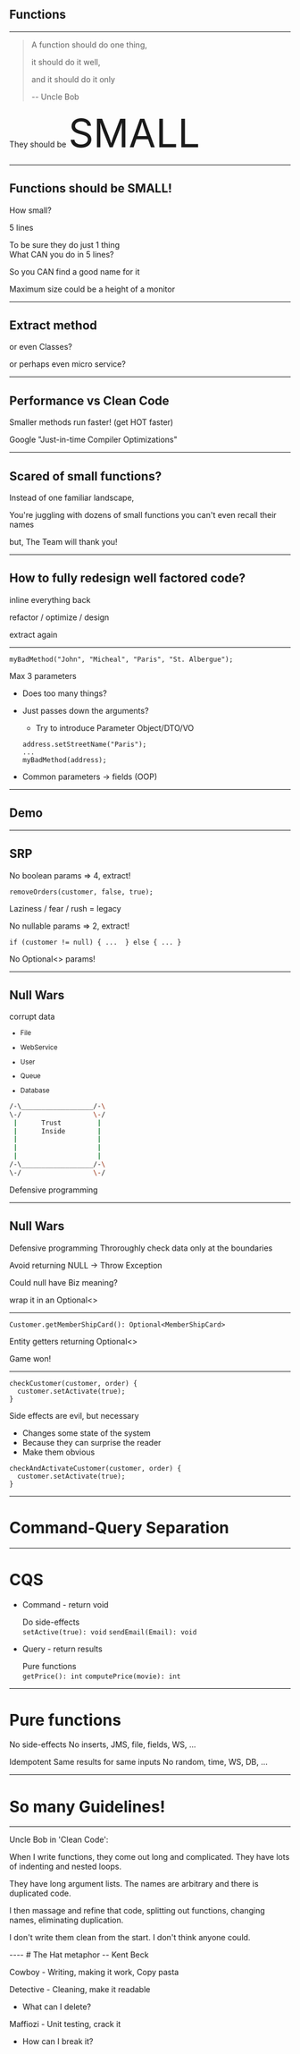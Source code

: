 ## Functions

----
> A function should do one thing,
>
> it should do it well,
>
> and it should do it only
> <div class="right">
> -- Uncle Bob
> </div>


<div class="left fragment">

They should be <span style="font-size: 5em">SMALL</span>
</div>

----
## Functions should be SMALL!

How small?

5 lines <!-- .element: class="fragment" -->


To be sure they do just 1 thing <!-- .element: class="fragment" -->  
What CAN you do in 5 lines?

So you CAN find a good name for it <!-- .element: class="fragment" -->

Maximum size could be a height of a monitor <!-- .element: class="fragment" -->


----
## Extract method

or even Classes?  <!-- .element: class="fragment" -->

or perhaps even micro service?  <!-- .element: class="fragment" -->

----
## Performance vs Clean Code

Smaller methods run faster!
(get HOT faster)

Google "Just-in-time Compiler Optimizations"

----
## Scared of small functions?

Instead of one familiar landscape,

You're juggling with dozens of small functions
you can't even recall their names

but,
The Team will thank you!

----
## How to fully redesign well factored code?

inline everything back

refactor / optimize / design

extract again

----

```
myBadMethod("John", "Micheal", "Paris", "St. Albergue");
```
Max 3 parameters

- Does too many things?

- Just passes down the arguments?
    - Try to introduce Parameter Object/DTO/VO
  ```
  address.setStreetName("Paris");
  ...
  myBadMethod(address);
  ```
- Common parameters -> fields (OOP)

----
## Demo

----
## SRP

No boolean params => 4, extract!
```
removeOrders(customer, false, true);
```
Laziness / fear / rush = legacy

No nullable params => 2, extract!
```
if (customer != null) { ...  } else { ... }
```
No Optional<> params!

----
## Null Wars

corrupt data


<div class="left no-bullets"><sup>

- File

- WebService

- User

- Queue

- Database
  </sup></div>

<div class="right">

```bash
/-\__________________/-\
\-/                  \-/
 |      Trust         | 
 |      Inside        | 
 |                    | 
 |                    | 
 |                    | 
/-\__________________/-\
\-/                  \-/

```

</div>

Defensive programming

----
## Null Wars
Defensive programming
Throroughly check data only at the boundaries

Avoid returning NULL
-> Throw Exception

Could null have Biz meaning?

wrap it in an Optional<>


----

```
Customer.getMemberShipCard(): Optional<MemberShipCard>
```

Entity getters returning Optional<>

Game won! <!-- .element: class="fragment" -->

----
```
checkCustomer(customer, order) {
  customer.setActivate(true);
}
```

<div class="fragment">  

Side effects are evil, but necessary
- Changes some state of the system
- Because they can surprise the reader
- Make them obvious
</div>

<div class="fragment">

```
checkAndActivateCustomer(customer, order) {
  customer.setActivate(true);
}
```
</div>

----
# Command-Query Separation

----
# CQS

- Command - return void

  Do side-effects  
  `setActive(true): void`
  `sendEmail(Email): void`

- Query - return results

  Pure functions  
  `getPrice(): int`
  `computePrice(movie): int`


----
# Pure functions

No side-effects
No inserts, JMS, file, fields, WS, ...

Idempotent
Same results for same inputs
No random, time, WS, DB, ...

----
# So many Guidelines!

----
Uncle Bob in 'Clean Code':

When I write functions, they come out long and complicated.
They have lots of indenting and nested loops.

<div class="fragment">

They have long argument lists.
The names are arbitrary and there is duplicated code.
</div>

<div class="fragment">

I then massage and refine that code, splitting out functions, changing names, eliminating duplication.
</div>


<div class="fragment">

I don't write them clean from the start.
I don't think anyone could.
</div>
----
# The Hat metaphor
-- Kent Beck

Cowboy - Writing, making it work, Copy pasta

Detective - Cleaning, make it readable
- What can I delete?

Maffiozi - Unit testing, crack it
- How can I break it?

